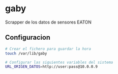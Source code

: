 # gaby
Scrapper de los datos de sensores EATON

## Configuracion
```bash
# Crear el fichero para guardar la hora
touch /var/lib/gaby

# Configurar las siguientes variables del sistema
URL_ORIGEN_DATOS=http://user:pass@10.0.0.9
```
